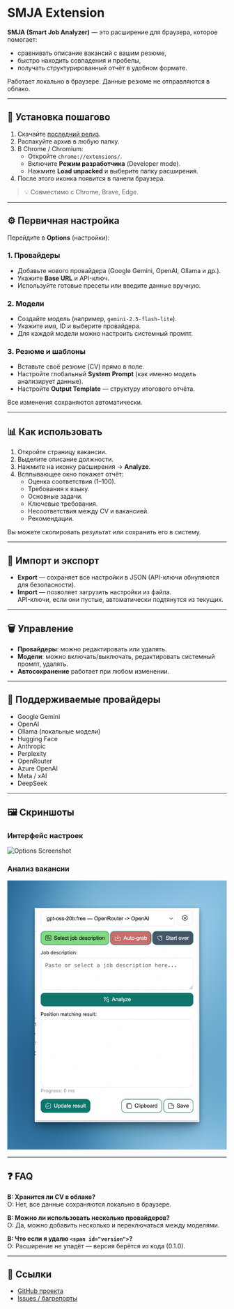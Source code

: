 # SMJA Extension

**SMJA (Smart Job Analyzer)** — это расширение для браузера, которое помогает:
- сравнивать описание вакансий с вашим резюме,
- быстро находить совпадения и пробелы,
- получать структурированный отчёт в удобном формате.

Работает локально в браузере. Данные резюме не отправляются в облако.

---

## 🔧 Установка пошагово

1. Скачайте [последний релиз](https://github.com/AndreyKolygin/smja-extension/releases).
2. Распакуйте архив в любую папку.
3. В Chrome / Chromium:
   - Откройте `chrome://extensions/`.
   - Включите **Режим разработчика** (Developer mode).
   - Нажмите **Load unpacked** и выберите папку расширения.
4. После этого иконка появится в панели браузера.

> 💡 Совместимо с Chrome, Brave, Edge.

---

## ⚙️ Первичная настройка

Перейдите в **Options** (настройки):

### 1. Провайдеры
- Добавьте нового провайдера (Google Gemini, OpenAI, Ollama и др.).
- Укажите **Base URL** и API-ключ.
- Используйте готовые пресеты или введите данные вручную.

### 2. Модели
- Создайте модель (например, `gemini-2.5-flash-lite`).
- Укажите имя, ID и выберите провайдера.
- Для каждой модели можно настроить системный промпт.

### 3. Резюме и шаблоны
- Вставьте своё резюме (CV) прямо в поле.
- Настройте глобальный **System Prompt** (как именно модель анализирует данные).
- Настройте **Output Template** — структуру итогового отчёта.

Все изменения сохраняются автоматически.

---

## 📊 Как использовать

1. Откройте страницу вакансии.
2. Выделите описание должности.
3. Нажмите на иконку расширения → **Analyze**.
4. Всплывающее окно покажет отчёт:
   - Оценка соответствия (1–100).
   - Требования к языку.
   - Основные задачи.
   - Ключевые требования.
   - Несоответствия между CV и вакансией.
   - Рекомендации.

Вы можете скопировать результат или сохранить его в систему.

---

## 💾 Импорт и экспорт

- **Export** — сохраняет все настройки в JSON (API-ключи обнуляются для безопасности).
- **Import** — позволяет загрузить настройки из файла.  
  API-ключи, если они пустые, автоматически подтянутся из текущих.

---

## 🗑 Управление

- **Провайдеры**: можно редактировать или удалять.
- **Модели**: можно включать/выключать, редактировать системный промпт, удалять.
- **Автосохранение** работает при любом изменении.

---

## 🔑 Поддерживаемые провайдеры

- Google Gemini  
- OpenAI  
- Ollama (локальные модели)  
- Hugging Face  
- Anthropic  
- Perplexity  
- OpenRouter  
- Azure OpenAI  
- Meta / xAI  
- DeepSeek  

---

## 🖼 Скриншоты

### Интерфейс настроек
![Options Screenshot](docs/images/options.png)

### Анализ вакансии
![Popup Screenshot](docs/images/popup.png)

---

## ❓ FAQ

**В: Хранится ли CV в облаке?**  
О: Нет, все данные сохраняются локально в браузере.

**В: Можно ли использовать несколько провайдеров?**  
О: Да, можно добавить несколько и переключаться между моделями.

**В: Что если я удалю `<span id="version">`?**  
О: Расширение не упадёт — версия берётся из кода (0.1.0).

---

## 📎 Ссылки

- [GitHub проекта](https://github.com/AndreyKolygin/smja-extension)
- [Issues / багрепорты](https://github.com/AndreyKolygin/smja-extension/issues)